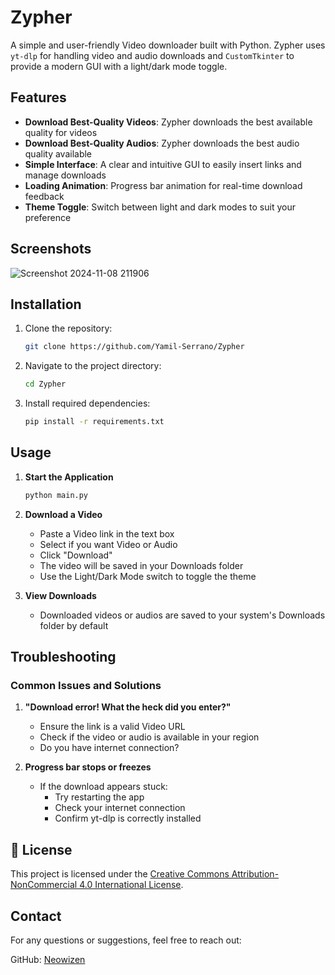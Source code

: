# Zypher

A simple and user-friendly Video downloader built with Python. Zypher uses `yt-dlp` for handling video and audio downloads and `CustomTkinter` to provide a modern GUI with a light/dark mode toggle.

## Features

- **Download Best-Quality Videos**: Zypher downloads the best available quality for videos
- **Download Best-Quality Audios**: Zypher downloads the best audio quality available 
- **Simple Interface**: A clear and intuitive GUI to easily insert links and manage downloads
- **Loading Animation**: Progress bar animation for real-time download feedback
- **Theme Toggle**: Switch between light and dark modes to suit your preference

## Screenshots

![Screenshot 2024-11-08 211906](https://github.com/user-attachments/assets/099e3567-aeca-4040-9c71-3d0fa179e8db)


## Installation

1. Clone the repository:
   ```bash
   git clone https://github.com/Yamil-Serrano/Zypher
   ```

2. Navigate to the project directory:
   ```bash
   cd Zypher
   ```

3. Install required dependencies:
   ```bash
   pip install -r requirements.txt
   ```

## Usage

1. **Start the Application**
   ```bash
   python main.py
   ```

2. **Download a Video**
   - Paste a Video link in the text box
   - Select if you want Video or Audio
   - Click "Download"
   - The video will be saved in your Downloads folder
   - Use the Light/Dark Mode switch to toggle the theme

3. **View Downloads**
   - Downloaded videos or audios are saved to your system's Downloads folder by default

## Troubleshooting

### Common Issues and Solutions

1. **"Download error! What the heck did you enter?"**
   - Ensure the link is a valid Video URL
   - Check if the video or audio is available in your region
   - Do you have internet connection?

2. **Progress bar stops or freezes**
   - If the download appears stuck:
     - Try restarting the app
     - Check your internet connection
     - Confirm yt-dlp is correctly installed

## 📝 License

This project is licensed under the [Creative Commons Attribution-NonCommercial 4.0 International License](LICENSE.md).

## Contact

For any questions or suggestions, feel free to reach out:

GitHub: [Neowizen](https://github.com/Yamil-Serrano)

